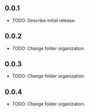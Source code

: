 ## 0.0.1
* TODO: Describe initial release.
## 0.0.2
* TODO: Change folder organization.
## 0.0.3
* TODO: Change folder organization.
## 0.0.4
* TODO: Change folder organization.
